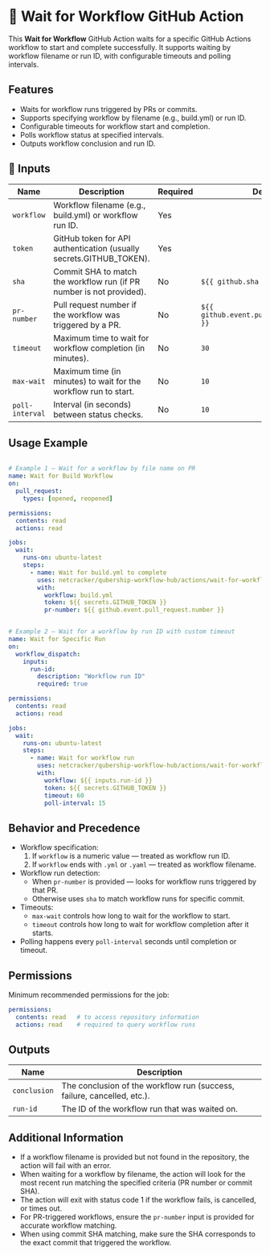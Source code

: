 # 🚀 Wait for Workflow GitHub Action

This **Wait for Workflow** GitHub Action waits for a specific GitHub Actions workflow to start and complete successfully. It supports waiting by workflow filename or run ID, with configurable timeouts and polling intervals.

## Features

- Waits for workflow runs triggered by PRs or commits.
- Supports specifying workflow by filename (e.g., build.yml) or run ID.
- Configurable timeouts for workflow start and completion.
- Polls workflow status at specified intervals.
- Outputs workflow conclusion and run ID.

## 📌 Inputs

| Name            | Description                                                                 | Required | Default                                           |
| --------------- | --------------------------------------------------------------------------- | -------- | ------------------------------------------------- |
| `workflow`      | Workflow filename (e.g., build.yml) or workflow run ID.                   | Yes      |                                                   |
| `token`         | GitHub token for API authentication (usually secrets.GITHUB_TOKEN).        | Yes      |                                                   |
| `sha`           | Commit SHA to match the workflow run (if PR number is not provided).       | No       | `${{ github.sha }}`                               |
| `pr-number`     | Pull request number if the workflow was triggered by a PR.                 | No       | `${{ github.event.pull_request.number }}`  |
| `timeout`       | Maximum time to wait for workflow completion (in minutes).                 | No       | `30`                                              |
| `max-wait`      | Maximum time (in minutes) to wait for the workflow run to start.           | No       | `10`                                              |
| `poll-interval` | Interval (in seconds) between status checks.                              | No       | `10`                                              |

## Usage Example

```yaml

# Example 1 — Wait for a workflow by file name on PR
name: Wait for Build Workflow
on:
  pull_request:
    types: [opened, reopened]

permissions:
  contents: read
  actions: read

jobs:
  wait:
    runs-on: ubuntu-latest
    steps:
      - name: Wait for build.yml to complete
        uses: netcracker/qubership-workflow-hub/actions/wait-for-workflow@main
        with:
          workflow: build.yml
          token: ${{ secrets.GITHUB_TOKEN }}
          pr-number: ${{ github.event.pull_request.number }}
```

```yaml

# Example 2 — Wait for a workflow by run ID with custom timeout
name: Wait for Specific Run
on:
  workflow_dispatch:
    inputs:
      run-id:
        description: "Workflow run ID"
        required: true

permissions:
  contents: read
  actions: read

jobs:
  wait:
    runs-on: ubuntu-latest
    steps:
      - name: Wait for workflow run
        uses: netcracker/qubership-workflow-hub/actions/wait-for-workflow@main
        with:
          workflow: ${{ inputs.run-id }}
          token: ${{ secrets.GITHUB_TOKEN }}
          timeout: 60
          poll-interval: 15
```

## Behavior and Precedence

- Workflow specification:
  1) If `workflow` is a numeric value — treated as workflow run ID.
  2) If `workflow` ends with `.yml` or `.yaml` — treated as workflow filename.
- Workflow run detection:
  - When `pr-number` is provided — looks for workflow runs triggered by that PR.
  - Otherwise uses `sha` to match workflow runs for specific commit.
- Timeouts:
  - `max-wait` controls how long to wait for the workflow to start.
  - `timeout` controls how long to wait for workflow completion after it starts.
- Polling happens every `poll-interval` seconds until completion or timeout.

## Permissions

Minimum recommended permissions for the job:
```yaml
permissions:
  contents: read   # to access repository information
  actions: read    # required to query workflow runs
```

## Outputs

| Name         | Description                                                              |
| ------------ | ------------------------------------------------------------------------ |
| `conclusion` | The conclusion of the workflow run (success, failure, cancelled, etc.). |
| `run-id`     | The ID of the workflow run that was waited on.                          |

## Additional Information

- If a workflow filename is provided but not found in the repository, the action will fail with an error.
- When waiting for a workflow by filename, the action will look for the most recent run matching the specified criteria (PR number or commit SHA).
- The action will exit with status code 1 if the workflow fails, is cancelled, or times out.
- For PR-triggered workflows, ensure the `pr-number` input is provided for accurate workflow matching.
- When using commit SHA matching, make sure the SHA corresponds to the exact commit that triggered the workflow.
